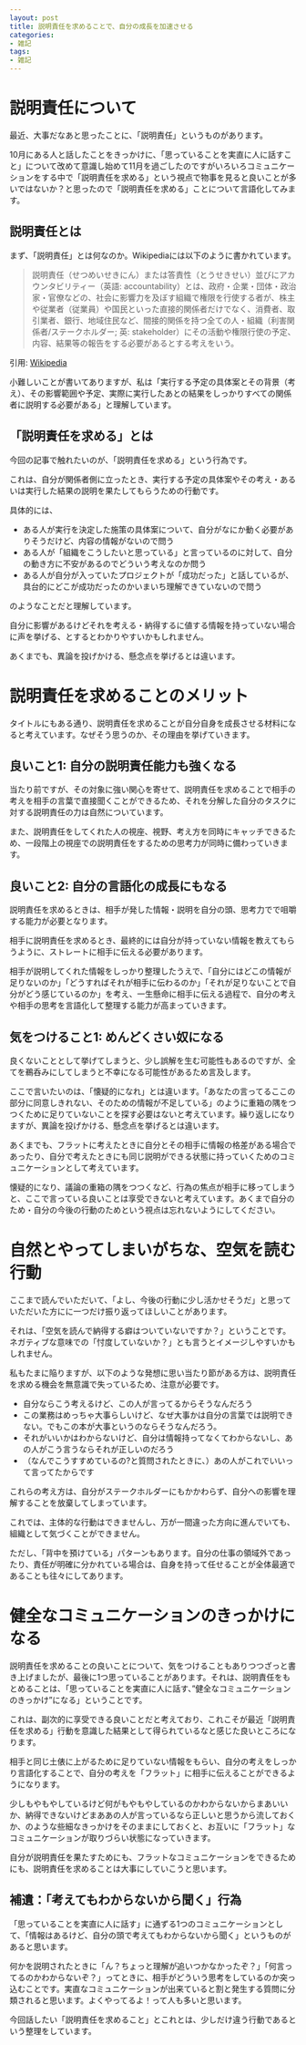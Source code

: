 ```yaml
---
layout: post
title: 説明責任を求めることで、自分の成長を加速させる
categories:
- 雑記
tags:
- 雑記
---
```


# 説明責任について

最近、大事だなあと思ったことに、「説明責任」というものがあります。

10月にある人と話したことをきっかけに、「思っていることを実直に人に話すこと」について改めて意識し始めて11月を過ごしたのですがいろいろコミュニケーションをする中で「説明責任を求める」という視点で物事を見ると良いことが多いではないか？と思ったので「説明責任を求める」ことについて言語化してみます。

## 説明責任とは

まず、「説明責任」とは何なのか。Wikipediaには以下のように書かれています。

> 説明責任（せつめいせきにん）または答責性（とうせきせい）並びにアカウンタビリティー（英語: accountability）とは、政府・企業・団体・政治家・官僚などの、社会に影響力を及ぼす組織で権限を行使する者が、株主や従業者（従業員）や国民といった直接的関係者だけでなく、消費者、取引業者、銀行、地域住民など、間接的関係を持つ全ての人・組織（利害関係者/ステークホルダー; 英: stakeholder）にその活動や権限行使の予定、内容、結果等の報告をする必要があるとする考えをいう。

引用: [Wikipedia](https://ja.wikipedia.org/wiki/説明責任)

小難しいことが書いてありますが、私は「実行する予定の具体案とその背景（考え）、その影響範囲や予定、実際に実行したあとの結果をしっかりすべての関係者に説明する必要がある」と理解しています。

## 「説明責任を求める」とは

今回の記事で触れたいのが、「説明責任を求める」という行為です。

これは、自分が関係者側に立ったとき、実行する予定の具体案やその考え・あるいは実行した結果の説明を果たしてもらうための行動です。

具体的には、

- ある人が実行を決定した施策の具体案について、自分がなにか動く必要がありそうだけど、内容の情報がないので問う
- ある人が「組織をこうしたいと思っている」と言っているのに対して、自分の動き方に不安があるのでどういう考えなのか問う
- ある人が自分が入っていたプロジェクトが「成功だった」と話しているが、具台的にどこが成功だったのかいまいち理解できていないので問う

のようなことだと理解しています。

自分に影響があるけどそれを考える・納得するに値する情報を持っていない場合に声を挙げる、とするとわかりやすいかもしれません。

あくまでも、異論を投げかける、懸念点を挙げるとは違います。

# 説明責任を求めることのメリット

タイトルにもある通り、説明責任を求めることが自分自身を成長させる材料になると考えています。なぜそう思うのか、その理由を挙げていきます。

## 良いこと1: 自分の説明責任能力も強くなる

当たり前ですが、その対象に強い関心を寄せて、説明責任を求めることで相手の考えを相手の言葉で直接聞くことができるため、それを分解した自分のタスクに対する説明責任の力は自然についています。

また、説明責任をしてくれた人の視座、視野、考え方を同時にキャッチできるため、一段階上の視座での説明責任をするための思考力が同時に備わっていきます。

## 良いこと2: 自分の言語化の成長にもなる

説明責任を求めるときは、相手が発した情報・説明を自分の頭、思考力でで咀嚼する能力が必要となります。

相手に説明責任を求めるとき、最終的には自分が持っていない情報を教えてもらうように、ストレートに相手に伝える必要があります。

相手が説明してくれた情報をしっかり整理したうえで、「自分にはどこの情報が足りないのか」「どうすればそれが相手に伝わるのか」「それが足りないことで自分がどう感じているのか」を考え、一生懸命に相手に伝える過程で、自分の考えや相手の思考を言語化して整理する能力が高まっていきます。

## 気をつけること1: めんどくさい奴になる

良くないこととして挙げてしまうと、少し誤解を生む可能性もあるのですが、全てを鵜呑みにしてしまうと不幸になる可能性があるため言及します。

ここで言いたいのは、「懐疑的になれ」とは違います。「あなたの言ってるここの部分に同意しきれない、そのための情報が不足している」のように重箱の隅をつつくために足りていないことを探す必要はないと考えています。繰り返しになりますが、異論を投げかける、懸念点を挙げるとは違います。

あくまでも、フラットに考えたときに自分とその相手に情報の格差がある場合であったり、自分で考えたときにも同じ説明ができる状態に持っていくためのコミュニケーションとして考えています。

懐疑的になり、議論の重箱の隅をつつくなど、行為の焦点が相手に移ってしまうと、ここで言っている良いことは享受できないと考えています。あくまで自分のため・自分の今後の行動のためという視点は忘れないようにしてください。

# 自然とやってしまいがちな、空気を読む行動

ここまで読んでいただいて、「よし、今後の行動に少し活かせそうだ」と思っていただいた方にに一つだけ振り返ってほしいことがあります。

それは、「空気を読んで納得する癖はついていないですか？」ということです。ネガティブな意味での「忖度していないか？」とも言うとイメージしやすいかもしれません。

私もたまに陥りますが、以下のような発想に思い当たり節がある方は、説明責任を求める機会を無意識で失っているため、注意が必要です。

- 自分ならこう考えるけど、この人が言ってるからそうなんだろう
- この業務はめっちゃ大事らしいけど、なぜ大事かは自分の言葉では説明できない。でもこの本が大事というのならそうなんだろう。
- それがいいかはわからないけど、自分は情報持ってなくてわからないし、あの人がこう言うならそれが正しいのだろう
- （なんでこうすすめているの?と質問されたときに、）あの人がこれでいいって言ってたからです

これらの考え方は、自分がステークホルダーにもかかわらず、自分への影響を理解することを放棄してしまっています。

これでは、主体的な行動はできませんし、万が一間違った方向に進んでいても、組織として気づくことができません。

ただし、「背中を預けている」パターンもあります。自分の仕事の領域外であったり、責任が明確に分かれている場合は、自身を持って任せることが全体最適であることも往々にしてあります。

# 健全なコミュニケーションのきっかけになる

説明責任を求めることの良いことについて、気をつけることもありつつざっと書き上げましたが、最後に1つ思っていることがあります。それは、説明責任をもとめることは、「思っていることを実直に人に話す、”健全なコミュニケーションのきっかけ”になる」ということです。

これは、副次的に享受できる良いことだと考えており、これこそが最近「説明責任を求める」行動を意識した結果として得られているなと感じた良いところになります。

相手と同じ土俵に上がるために足りていない情報をもらい、自分の考えをしっかり言語化することで、自分の考えを「フラット」に相手に伝えることができるようになります。

少しもやもやしているけど何がもやもやしているのかわからないからまあいいか、納得できないけどまああの人が言っているなら正しいと思うから流しておくか、のような些細なきっかけをそのままにしておくと、お互いに「フラット」なコミュニケーションが取りづらい状態になっていきます。

自分が説明責任を果たすためにも、フラットなコミュニケーションをできるためにも、説明責任を求めることは大事にしていこうと思います。

## 補遺：「考えてもわからないから聞く」行為

「思っていることを実直に人に話す」に通ずる1つのコミュニケーションとして、「情報はあるけど、自分の頭で考えてもわからないから聞く」というものがあると思います。

何かを説明されたときに「ん？ちょっと理解が追いつかなかったぞ？」「何言ってるのかわからないぞ？」ってときに、相手がどういう思考をしているのか突っ込むことです。実直なコミュニケーションが出来ていると割と発生する質問に分類されると思います。よくやってるよ！って人も多いと思います。

今回話したい「説明責任を求めること」とこれとは、少しだけ違う行動であるという整理をしています。
